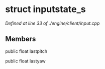 # struct inputstate_s

*Defined at line 33 of ./engine/client/input.cpp*

## Members

public float lastpitch

public float lastyaw



